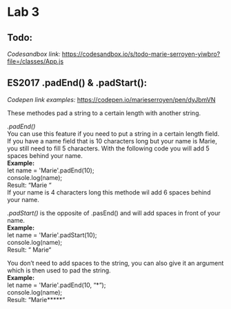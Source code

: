 # Lab 3

## Todo:

*Codesandbox link:* https://codesandbox.io/s/todo-marie-serroyen-yiwbro?file=/classes/App.js

## ES2017 .padEnd() & .padStart():

*Codepen link examples:* https://codepen.io/marieserroyen/pen/dyJbmVN

These methodes pad a string to a certain length with another string. 

*.padEnd()* <br/>
You can use this feature if you need to put a string in a certain length field. If you have a name field that is 10 characters long but your name is Marie, you still need to fill 5 characters. With the following code you will add 5 spaces behind your name. <br/>
    **Example:**<br/>
    let name = 'Marie'.padEnd(10);<br/>
    console.log(name);  <br/>
    Result: “Marie     “<br/>
If your name is 4 characters long this methode wil add 6 spaces behind your name. <br/>

*.padStart()* is the opposite of .pasEnd() and will add spaces in front of your name. </br>
**Example:**</br>
let name = 'Marie'.padStart(10);</br>
console.log(name);  </br>
Result: “     Marie“</br>

You don’t need to add spaces to the string, you can also give it an argument which is then used to pad the string. </br>
**Example:**</br>
let name = 'Marie'.padEnd(10, “*”);</br>
console.log(name);  </br>
Result: “Marie*****“</br>




